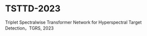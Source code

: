 # TSTTD-2023
Triplet Spectralwise Transformer Network for Hyperspectral Target Detection，TGRS, 2023
